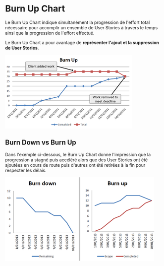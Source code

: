 # Burn Up Chart

Le Burn Up Chart indique simultanément la progression de l'effort total nécessaire pour accomplir un ensemble de User Stories à travers le temps ainsi que la progression de l'effort effectué.

Le Burn Up Chart a pour avantage de **représenter l'ajout et la suppression de User Stories**.

![Burn Up Chart](../../.gitbook/assets/image%20%282%29.png)

## Burn Down vs Burn Up

Dans l'exemple ci-dessous, le Burn Up Chart donne l'impression que la progression a stagné puis accéléré alors que des User Stories ont été ajoutées en cours de route puis d'autres ont été retirées à la fin pour respecter les délais.

![Burn Down vs Burn Up](../../.gitbook/assets/image%20%285%29.png)



